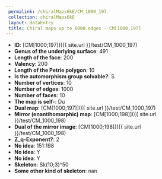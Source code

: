 ```yaml
--- 
 permalink: /chiralMaps6kE/CM_1000_197 
 collection: chiralMaps6kE
 layout: dataEntry
 title: Chiral maps up to 6000 edges - CM[1000;197]
---
```


- **ID**: [CM[1000;197]]({{ site.url }}/test/CM_1000_197)
- **Genus of the underlying surface**: 491
- **Length of the face**: 200
- **Valency**: 200
- **Length of the Petrie polygon**: 10
- **Is the automorphism group solvable?**: S
- **Number of vertices**: 10
- **Number of edges**: 1000
- **Number of faces**: 10
- **The map is self-**: Du
- **Dual map**: [CM[1000;197]]({{ site.url }}/test/CM_1000_197)
- **Mirror (enantihomorphic) map**: [CM[1000;198]]({{ site.url }}/test/CM_1000_198)
- **Dual of the mirror image**: [CM[1000;198]]({{ site.url }}/test/CM_1000_198)
- **Z_q-Exponent?**: 2
- **No idea**:  151:198
- **No idea**: Y
- **No idea**: Y
- **Skeleton**: Sk(10;3)^50
- **Some other kind of skeleton**: nan
